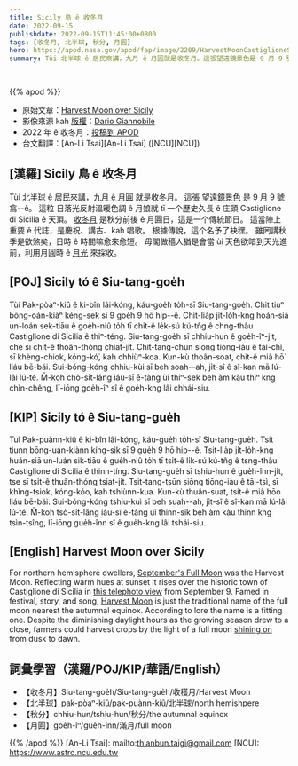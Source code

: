 ```yaml
---
title: Sicily 島 ê 收冬月
date: 2022-09-15
publishdate: 2022-09-15T11:45:00+0800
tags: [收冬月, 北半球, 秋分, 月圓]
hero: https://apod.nasa.gov/apod/fap/image/2209/HarvestMoonCastiglioneSicily1024.jpg
summary: Tùi 北半球 ê 居民來講，九月 ê 月圓就是收冬月。這張望遠鏡景色是 9 月 9 號翕--ê。

---
```


{{% apod %}}

- 原始文章：[Harvest Moon over Sicily](https://apod.nasa.gov/apod/ap220915.html)
- 影像來源 kah [版權][copyright]：[Dario Giannobile](https://www.dariogiannobile.com/)
- 2022 年 ê 收冬月：[投稿到 APOD](https://www.facebook.com/media/set/?set=a.5037808269656685&type=3)
- 台文翻譯：[An-Li Tsai][An-Li Tsai] ([NCU][NCU])

## [漢羅] Sicily 島 ê 收冬月
Tùi 北半球 ê 居民來講，[九月 ê 月圓][September's Full Moon] 就是收冬月。
這張 [望遠鏡景色][this telephoto view] 是 9 月 9 號翕--ê。
這粒 日落光反射溫暖色調 ê 月娘就 tī 一个歷史久長 ê 庄頭 Castiglione di Sicilia ê 天頂。
[收冬月][Harvest Moon] 是秋分前後 ê 月圓日，這是一个傳統節日。
這當陣上重要 ê 代誌，是慶祝、講古、kah 唱歌。
根據傳說，這个名予了袂䆀。
雖罔講秋季是欲煞矣，日時 ê 時間嘛愈來愈短。
毋閣做穡人猶是會當 ùi 天色欲暗到天光進前，利用月圓時 ê [月光][shining on] 來採收。

## [POJ] Sicily tó ê Siu-tang-goe̍h
Tùi Pak-pòaⁿ-kiû ê ki-bîn lâi-kóng, káu-goe̍h to̍h-sī Siu-tang-goe̍h.
Chit tiuⁿ bōng-oán-kiàⁿ kéng-sek sī 9 goe̍h 9 hō hip--ê.
Chit-lia̍p ji̍t-lo̍h-kng hoán-siā un-loán sek-tiāu ê goe̍h-niû to̍h tī chi̍t-ê le̍k-sú kú-tn̂g ê chng-thâu Castiglione di Sicilia ê thiⁿ-téng.
Siu-tang-goe̍h sī chhiu-hun ê goe̍h-îⁿ-ji̍t, che sī chi̍t-ê thoân-thóng chiat-ji̍t.
Chit-tang-chūn siōng tiōng-iàu ê tāi-chì, sī khèng-chiok, kóng-kó͘, kah chhiùⁿ-koa.
Kun-kù thoân-soat, chit-ê miâ hō͘ liáu bē-bái.
Sui-bóng-kóng chhiu-kùi sī beh soah--ah, ji̍t-sî ê sî-kan mā lú-lâi lú-té.
M̄-koh chò-si̍t-lâng iáu-sī ē-tàng ùi thiⁿ-sek beh àm kàu thiⁿ kng chìn-chêng, lī-iōng goe̍h-îⁿ sî ê goe̍h-kng lâi chhái-siu.


## [KIP] Sicily tó ê Siu-tang-gue̍h
Tuì Pak-puànn-kiû ê ki-bîn lâi-kóng, káu-gue̍h to̍h-sī Siu-tang-gue̍h.
Tsit tiunn bōng-uán-kiànn kíng-sik sī 9 gue̍h 9 hō hip--ê.
Tsit-lia̍p ji̍t-lo̍h-kng huán-siā un-luán sik-tiāu ê gue̍h-niû to̍h tī tsi̍t-ê li̍k-sú kú-tn̂g ê tsng-thâu Castiglione di Sicilia ê thinn-tíng.
Siu-tang-gue̍h sī tshiu-hun ê gue̍h-înn-ji̍t, tse sī tsi̍t-ê thuân-thóng tsiat-ji̍t.
Tsit-tang-tsūn siōng tiōng-iàu ê tāi-tsì, sī khìng-tsiok, kóng-kóo, kah tshiùnn-kua.
Kun-kù thuân-suat, tsit-ê miâ hōo liáu bē-bái.
Sui-bóng-kóng tshiu-kuì sī beh suah--ah, ji̍t-sî ê sî-kan mā lú-lâi lú-té.
M̄-koh tsò-si̍t-lâng iáu-sī ē-tàng uì thinn-sik beh àm kàu thinn kng tsìn-tsîng, lī-iōng gue̍h-înn sî ê gue̍h-kng lâi tshái-siu.


## [English] Harvest Moon over Sicily
For northern hemisphere dwellers, [September's Full Moon][September's Full Moon] was the Harvest Moon.
Reflecting warm hues at sunset it rises over the historic town of Castiglione di Sicilia in [this telephoto view][this telephoto view] from September 9.
Famed in festival, story, and song, [Harvest Moon][Harvest Moon] is just the traditional name of the full moon nearest the autumnal equinox.
According to lore the name is a fitting one.
Despite the diminishing daylight hours as the growing season drew to a close, farmers could harvest crops by the light of a full moon [shining on][shining on] from dusk to dawn.

## 詞彙學習（漢羅/POJ/KIP/華語/English）
- 【收冬月】Siu-tang-goe̍h/Siu-tang-gue̍h/收穫月/Harvest Moon
- 【北半球】pak-pòaⁿ-kiû/pak-puànn-kiû/北半球/north hemishpere
- 【秋分】chhiu-hun/tshiu-hun/秋分/the autumnal equinox
- 【月圓】goe̍h-îⁿ/gue̍h-înn/滿月/full moon


{{% /apod %}}
[An-Li Tsai]: mailto:thianbun.taigi@gmail.com
[NCU]: https://www.astro.ncu.edu.tw

[copyright]: https://apod.nasa.gov/apod/fap/lib/about_apod.html#srapply

[September's Full Moon]:https://solarsystem.nasa.gov/news/2282/full-moon-guide-september-october-2022/
[this telephoto view]:https://www.facebook.com/photo/?fbid=10228330663440918&set=a.10205099215869248
[Harvest Moon]:https://earthsky.org/moon-phases/september-full-moon-harvest-moon-corn-moon/
[shining on]:https://en.wikipedia.org/wiki/Shine_On,_Harvest_Moon
